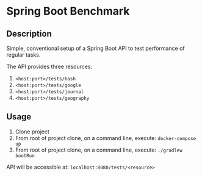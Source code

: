 Spring Boot Benchmark
===

Description
---

Simple, conventional setup of a Spring Boot API to test performance of regular tasks.

The API provides three resources:

1. `<host:port>/tests/hash`
2. `<host:port>/tests/google`
3. `<host:port>/tests/journal`
4. `<host:port>/tests/geography`

Usage
---
1. Clone project
2. From root of project clone, on a command line, execute: `docker-compose up`
3. From root of project clone, on a command line, execute: `./gradlew bootRun`

API will be accessible at: `localhost:8080/tests/<resource>`